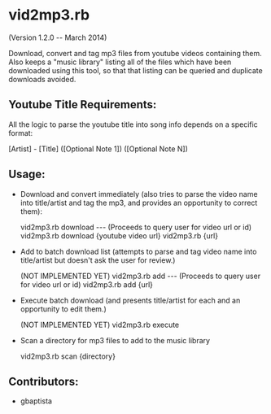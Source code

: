 vid2mp3.rb
==========
(Version 1.2.0 -- March 2014)

Download, convert and tag mp3 files from youtube videos containing them.
Also keeps a "music library" listing all of the files which have been downloaded using this tool,
so that that listing can be queried and duplicate downloads avoided.

Youtube Title Requirements:
---------------------------

All the logic to parse the youtube title into song info depends on a specific format:

[Artist] - [Title]  ([Optional Note 1]) ([Optional Note N])


Usage: 
-------

* Download and convert immediately (also tries to parse the video name into title/artist and tag the mp3, and provides an opportunity to correct them):

  vid2mp3.rb download --- (Proceeds to query user for video url or id)
  vid2mp3.rb download {youtube video url}
  vid2mp3.rb {url}

* Add to batch download list (attempts to parse and tag video name into title/artist but doesn't ask the user for review.)

  (NOT IMPLEMENTED YET)
  vid2mp3.rb add --- (Proceeds to query user for video url or id)
  vid2mp3.rb add {url}

* Execute batch download (and presents title/artist for each and an opportunity to edit them.)

  (NOT IMPLEMENTED YET)
  vid2mp3.rb execute

* Scan a directory for mp3 files to add to the music library

  vid2mp3.rb scan {directory}

Contributors:
--------------

* gbaptista
